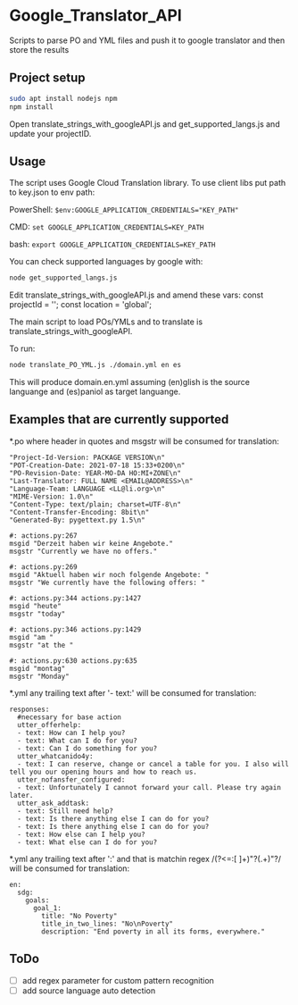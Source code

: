 # Google_Translator_API
Scripts to parse PO and YML files and push it to google translator and then store the results

## Project setup
```sh
sudo apt install nodejs npm
npm install
```
Open translate_strings_with_googleAPI.js and get_supported_langs.js and update your projectID.

## Usage
The script uses Google Cloud Translation library. 
To use client libs put path to key.json to env path:

PowerShell: `$env:GOOGLE_APPLICATION_CREDENTIALS="KEY_PATH"`

CMD: `set GOOGLE_APPLICATION_CREDENTIALS=KEY_PATH`

bash: `export GOOGLE_APPLICATION_CREDENTIALS=KEY_PATH`

You can check supported languages by google with:
```sh
node get_supported_langs.js
```
Edit translate_strings_with_googleAPI.js and amend these vars:
const projectId = '';
const location = 'global';

The main script to load POs/YMLs and to translate is translate_strings_with_googleAPI.

To run:
```sh
node translate_PO_YML.js ./domain.yml en es
```
This will produce domain.en.yml assuming (en)glish is the source languange and (es)paniol as target languange. 

## Examples that are currently supported

*.po where header in quotes and msgstr will be consumed for translation:
```
"Project-Id-Version: PACKAGE VERSION\n"
"POT-Creation-Date: 2021-07-18 15:33+0200\n"
"PO-Revision-Date: YEAR-MO-DA HO:MI+ZONE\n"
"Last-Translator: FULL NAME <EMAIL@ADDRESS>\n"
"Language-Team: LANGUAGE <LL@li.org>\n"
"MIME-Version: 1.0\n"
"Content-Type: text/plain; charset=UTF-8\n"
"Content-Transfer-Encoding: 8bit\n"
"Generated-By: pygettext.py 1.5\n"

#: actions.py:267
msgid "Derzeit haben wir keine Angebote."
msgstr "Currently we have no offers."

#: actions.py:269
msgid "Aktuell haben wir noch folgende Angebote: "
msgstr "We currently have the following offers: "

#: actions.py:344 actions.py:1427
msgid "heute"
msgstr "today"

#: actions.py:346 actions.py:1429
msgid "am "
msgstr "at the "

#: actions.py:630 actions.py:635
msgid "montag"
msgstr "Monday"
```

*.yml any trailing text after '- text:' will be consumed for translation:
```
responses:  
  #necessary for base action
  utter_offerhelp:
  - text: How can I help you?
  - text: What can I do for you?
  - text: Can I do something for you?
  utter_whatcanido4y:
  - text: I can reserve, change or cancel a table for you. I also will tell you our opening hours and how to reach us.
  utter_nofansfer_configured:
  - text: Unfortunately I cannot forward your call. Please try again later.
  utter_ask_addtask:
  - text: Still need help?
  - text: Is there anything else I can do for you?
  - text: Is there anything else I can do for you?
  - text: How else can I help you?
  - text: What else can I do for you?
```

*.yml any trailing text after ':' and that is matchin regex /(?<=:[ ]+)"?(.+)"?/ will be consumed for translation:
```
en:
  sdg:
    goals:
      goal_1:
        title: "No Poverty"
        title_in_two_lines: "No\nPoverty"
        description: "End poverty in all its forms, everywhere."
```

## ToDo
- [ ] add regex parameter for custom pattern recognition
- [ ] add source language auto detection
